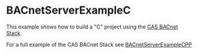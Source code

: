 # BACnetServerExampleC

This example shows how to build a "C" project using the [CAS BACnet Stack](https://www.bacnetstack.com/). 

For a full example of the CAS BACnet Stack see [BACnetServerExampleCPP](https://github.com/chipkin/BACnetServerExampleCPP)
